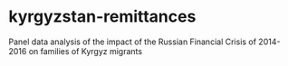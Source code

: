 # kyrgyzstan-remittances
Panel data analysis of the impact of the Russian Financial Crisis of 2014-2016 on families of Kyrgyz migrants
